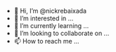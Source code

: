 - 👋 Hi, I’m @nickrebaixada
- 👀 I’m interested in ...
- 🌱 I’m currently learning ...
- 💞️ I’m looking to collaborate on ...
- 📫 How to reach me ...

<!---
nickrebaixada/nickrebaixada is a ✨ special ✨ repository because its `README.md` (this file) appears on your GitHub profile.
You can click the Preview link to take a look at your changes.
--->
